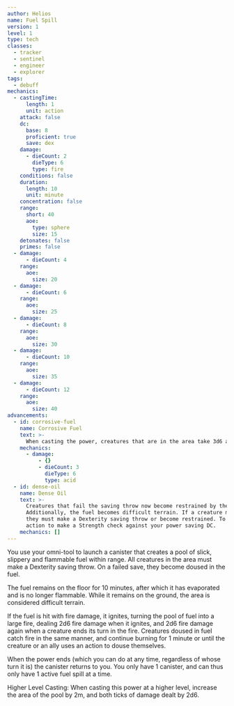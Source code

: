 ```yaml
---
author: Helios
name: Fuel Spill
version: 1
level: 1
type: tech
classes:
  - tracker
  - sentinel
  - engineer
  - explorer
tags:
  - debuff
mechanics:
  - castingTime:
      length: 1
      unit: action
    attack: false
    dc:
      base: 8
      proficient: true
      save: dex
    damage:
      - dieCount: 2
        dieType: 6
        type: fire
    conditions: false
    duration:
      length: 10
      unit: minute
    concentration: false
    range:
      short: 40
      aoe:
        type: sphere
        size: 15
    detonates: false
    primes: false
  - damage:
      - dieCount: 4
    range:
      aoe:
        size: 20
  - damage:
      - dieCount: 6
    range:
      aoe:
        size: 25
  - damage:
      - dieCount: 8
    range:
      aoe:
        size: 30
  - damage:
      - dieCount: 10
    range:
      aoe:
        size: 35
  - damage:
      - dieCount: 12
    range:
      aoe:
        size: 40
advancements:
  - id: corrosive-fuel
    name: Corrosive Fuel
    text: >-
      When casting the power, creatures that are in the area take 3d6 acid damage on a fail, or half as much on a success.
    mechanics:
      - damage:
          - {}
          - dieCount: 3
            dieType: 6
            type: acid
  - id: dense-oil
    name: Dense Oil
    text: >-
      Creatures that fail the saving throw now become restrained by the fuel, as its density hinders movement.
      Additionally, the fuel becomes difficult terrain. If a creature moves into the area for the first time,
      they must make a Dexterity saving throw or become restrained. To escape, a creature must now use its
      action to make a Strength check against your power saving DC.
    mechanics: []
---
```

You use your omni-tool to launch a canister that creates a pool of slick, slippery and flammable fuel within range.
All creatures in the area must make a Dexterity saving throw. On a failed save, they become doused in the fuel.

The fuel remains on the floor for 10 minutes, after which it has evaporated and is no longer flammable. While it
remains on the ground, the area is considered difficult terrain.

If the fuel is hit with fire damage, it ignites, turning the pool of fuel into a large fire, dealing
2d6 fire damage when it ignites, and 2d6 fire damage again when a creature ends its turn in the fire.
Creatures doused in fuel catch fire in the same manner, and continue burning for 1 minute or until the creature or
an ally uses an action to douse themselves.

When the power ends (which you can do at any time, regardless of whose turn it is) the canister returns to you.
You only have 1 canister, and can thus only have 1 active fuel spill at a time.

Higher Level Casting: When casting this power at a higher level, increase the area of the pool by 2m, and both ticks of damage dealt by 2d6.
